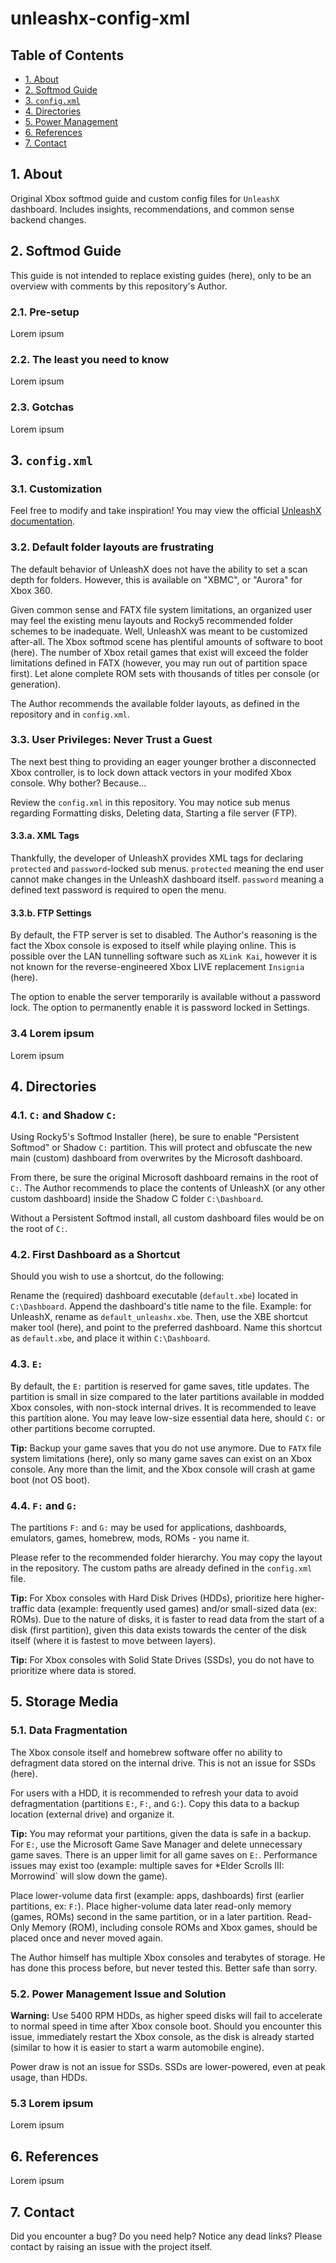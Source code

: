 # unleashx-config-xml
## Table of Contents
- [1. About](#1_About)
- [2. Softmod Guide](#2-Softmod-Guide)
- [3. `config.xml`](#3-`config.xml`)
- [4. Directories](#4-Directories)
- [5. Power Management](#5-Power-Management)
- [6. References](#6-References)
- [7. Contact](#7-Contact)

## 1. About
Original Xbox softmod guide and custom config files for `UnleashX` dashboard.
Includes insights, recommendations, and common sense backend changes.

## 2. Softmod Guide
This guide is not intended to replace existing guides (here), only to be an overview with comments by this repository's Author.

### 2.1. Pre-setup
Lorem ipsum

### 2.2. The least you need to know
Lorem ipsum

### 2.3. Gotchas
Lorem ipsum

## 3. `config.xml`
### 3.1. Customization
Feel free to modify and take inspiration! You may view the official [UnleashX documentation](https://github.com/rizaumami/unleashx-manual/blob/main/UnleashX.md).

### 3.2. Default folder layouts are frustrating
The default behavior of UnleashX does not have the ability to set a scan depth for folders. However, this is available on "XBMC", or "Aurora" for Xbox 360.

Given common sense and FATX file system limitations, an organized user may feel the existing menu layouts and Rocky5 recommended folder schemes to be inadequate. Well, UnleashX was meant to be customized after-all. The Xbox softmod scene has plentiful amounts of software to boot (here). The number of Xbox retail games that exist will exceed the folder limitations defined in FATX (however, you may run out of partition space first). Let alone complete ROM sets with thousands of titles per console (or generation).

The Author recommends the available folder layouts, as defined in the repository and in `config.xml`. 

### 3.3. User Privileges: Never Trust a Guest
The next best thing to providing an eager younger brother a disconnected Xbox controller, is to lock down attack vectors in your modifed Xbox console. Why bother? Because...

Review the `config.xml` in this repository. You may notice sub menus regarding Formatting disks, Deleting data, Starting a file server (FTP).

#### 3.3.a. XML Tags
Thankfully, the developer of UnleashX provides XML tags for declaring `protected` and `password`-locked sub menus. `protected` meaning the end user cannot make changes in the UnleashX dashboard itself. `password` meaning a defined text password is required to open the menu.

#### 3.3.b. FTP Settings
By default, the FTP server is set to disabled. The Author's reasoning is the fact the Xbox console is exposed to itself while playing online. This is possible over the LAN tunnelling software such as `XLink Kai`, however it is not known for the reverse-engineered Xbox LIVE replacement `Insignia` (here).

The option to enable the server temporarily is available without a password lock. The option to permanently enable it is password locked in Settings.

### 3.4 Lorem ipsum
Lorem ipsum

## 4. Directories
### 4.1. `C:` and Shadow `C:`
Using Rocky5's Softmod Installer (here), be sure to enable "Persistent Softmod" or Shadow `C:` partition. This will protect and obfuscate the new main (custom) dashboard from overwrites by the Microsoft dashboard.

From there, be sure the original Microsoft dashboard remains in the root of `C:`. The Author recommends to place the contents of UnleashX (or any other custom dashboard) inside the Shadow C folder `C:\Dashboard`.

Without a Persistent Softmod install, all custom dashboard files would be on the root of `C:`.

### 4.2. First Dashboard as a Shortcut
Should you wish to use a shortcut, do the following:

Rename the (required) dashboard executable (`default.xbe`) located in `C:\Dashboard`. Append the dashboard's title name to the file. Example: for UnleashX, rename as `default_unleashx.xbe`. Then, use the XBE shortcut maker tool (here), and point to the preferred dashboard. Name this shortcut as `default.xbe`, and place it within `C:\Dashboard`.

### 4.3. `E:`
By default, the `E:` partition is reserved for game saves, title updates. The partition is small in size compared to the later partitions available in modded Xbox consoles, with non-stock internal drives. It is recommended to leave this partition alone. You may leave low-size essential data here, should `C:` or other partitions become corrupted.

**Tip:** Backup your game saves that you do not use anymore. Due to `FATX` file system limitations (here), only so many game saves can exist on an Xbox console. Any more than the limit, and the Xbox console will crash at game boot (not OS boot).

### 4.4. `F:` and `G:`
The partitions `F:` and `G:` may be used for applications, dashboards, emulators, games, homebrew, mods, ROMs - you name it.

Please refer to the recommended folder hierarchy. You may copy the layout in the repository. The custom paths are already defined in the `config.xml` file.

**Tip:** For Xbox consoles with Hard Disk Drives (HDDs), prioritize here higher-traffic data (example: frequently used games) and/or small-sized data (ex: ROMs). Due to the nature of disks, it is faster to read data from the start of a disk (first partition), given this data exists towards the center of the disk itself (where it is fastest to move between layers).

**Tip:** For Xbox consoles with Solid State Drives (SSDs), you do not have to prioritize where data is stored.

## 5. Storage Media
### 5.1. Data Fragmentation
The Xbox console itself and homebrew software offer no ability to defragment data stored on the internal drive. This is not an issue for SSDs (here).

For users with a HDD, it is recommended to refresh your data to avoid defragmentation (partitions `E:`, `F:`, and `G:`). Copy this data to a backup location (external drive) and organize it. 

**Tip:** You may reformat your partitions, given the data is safe in a backup. For `E:`, use the Microsoft Game Save Manager and delete unnecessary game saves. There is an upper limit for all game saves on `E:`. Performance issues may exist too (example: multiple saves for *Elder Scrolls III: Morrowind` will slow down the game).

Place lower-volume data first (example: apps, dashboards) first (earlier partitions, ex: `F:`). Place higher-volume data later read-only memory (games, ROMs) second in the same partition, or in a later partition. Read-Only Memory (ROM), including console ROMs and Xbox games, should be placed once and never moved again.

The Author himself has multiple Xbox consoles and terabytes of storage. He has done this process before, but never tested this. Better safe than sorry.

### 5.2. Power Management Issue and Solution
**Warning:** Use 5400 RPM HDDs, as higher speed disks will fail to accelerate to normal speed in time after Xbox console boot. Should you encounter this issue, immediately restart the Xbox console, as the disk is already started (similar to how it is easier to start a warm automobile engine).

Power draw is not an issue for SSDs. SSDs are lower-powered, even at peak usage, than HDDs.

### 5.3 Lorem ipsum
Lorem ipsum

## 6. References
Lorem ipsum

## 7. Contact
Did you encounter a bug? Do you need help? Notice any dead links? Please contact by raising an issue with the project itself.
